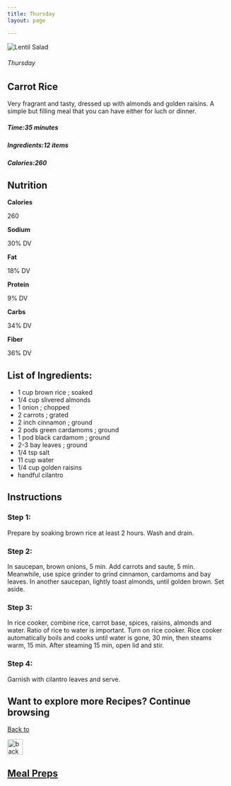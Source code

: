 ```yaml
---
title: Thursday
layout: page 

---
```


<div class="recipe-pages">
    <div class="square">
        <div class="recipe-img"> <img src="/images/mealprep/carrotrice.png" alt="Lentil Salad"></div>
        <div class="recipe-info">
            <h6>Thursday</h6>
            <h2>Carrot Rice</h2>
            <p>Very fragrant and tasty, dressed up with almonds and golden raisins. A simple but filling meal that you can have either for luch or dinner. </p>
            <h5>Time:<strong>35 minutes</strong> </h5>
            <h5>Ingredients:<strong>12 items</strong></h5>
            <h5>Calories:<strong>260</strong></h5>

   </div>
  </div>
</div>

<div class="ingredients-body">
    <h2>Nutrition</h2>
    <div class="nutrition">
        <div class="n-cards calories">
            <div class="n-container">
                <b>Calories</b>
                <p>260</p>

  </div>
        </div>
        <div class="n-cards sodium">
            <div class="n-container">
                <b>Sodium</b>
                <p>30% DV</p>
            </div>
        </div>
        <div class="n-cards fat">
            <div class="n-container">
                <b>Fat</b>
                <p>18% DV</p>
            </div>
        </div>
        <div class="n-cards protein">
            <div class="n-container">
                <b>Protein</b>
                <p>9% DV</p>
            </div>
        </div>
        <div class="n-cards carbs">
            <div class="n-container">
                <b>Carbs</b>
                <p>34% DV</p>
            </div>
        </div>
        <div class="n-cards fiber">
            <div class="n-container">
                <b>Fiber</b>
                <p>36% DV</p>
            </div>
        </div>
    </div>
    <div class="Ingredients">
        <h2>List of Ingredients:</h2>
        <ul class="ing-list">
            <li>1 cup brown rice ; soaked</li>
            <li>1/4 cup slivered almonds
            </li>
            <li>1 onion ; chopped</li>
            <li>2 carrots ; grated</li>
            <li>2 inch cinnamon ; ground</li>
            <li>2 pods green cardamoms ; ground</li>
            <li>1 pod black cardamom ; ground</li>
            <li>2-3 bay leaves ; ground</li>
            <li>1/4 tsp salt</li>
            <li>11 cup water</li>
            <li>1/4 cup golden raisins</li>
            <li>handful cilantro</li>
        </ul>
    </div>
  <div class="instructions">
        <h2>Instructions</h2>
        <h3>Step 1:</h3>
              <p>Prepare by soaking brown rice at least 2 hours. Wash and drain. </p>

   <h3>Step 2:</h3>
        <p>In saucepan, brown onions, 5 min. Add carrots and saute, 5 min. Meanwhile, use spice grinder to grind cinnamon, cardamoms and bay leaves. In another saucepan, lightly toast almonds, until golden brown. Set aside. </p>
        <h3>Step 3:</h3>
        <p>In rice cooker, combine rice, carrot base, spices, raisins, almonds and water. Ratio of rice to water is important. Turn on rice cooker. Rice cooker automatically boils and cooks until water is gone, 30 min, then steams warm, 15 min. After steaming 15 min, open lid and stir. </p>
        <h3>Step 4:</h3>
        <p>Garnish with cilantro leaves and serve.</p>


  <section class="back-to">
            <h2>Want to explore more Recipes? Continue browsing</h2>
            <a href="mealprep">
                <div class="back-button">
                    <p>Back to </p><img src="/images/back.png" alt="back" width="35">
                    <h2>Meal Preps</h2>
                </div>
            </a>
        </section>
    </div>
</div>